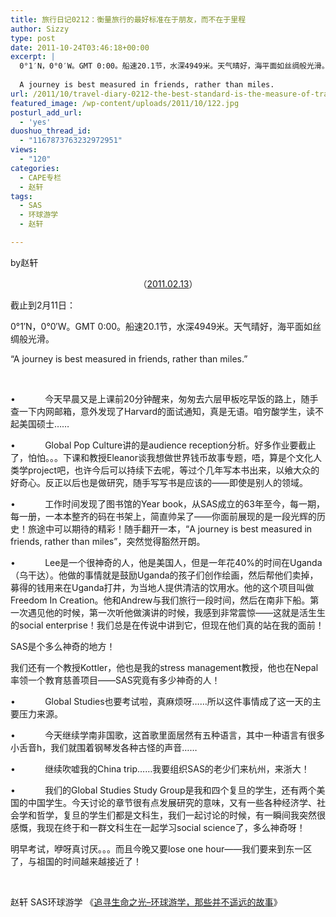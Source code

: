 ```yaml
---
title: 旅行日记0212：衡量旅行的最好标准在于朋友，而不在于里程
author: Sizzy
type: post
date: 2011-10-24T03:46:18+00:00
excerpt: |
  0°1′N，0°0′W。GMT 0:00。船速20.1节，水深4949米。天气晴好，海平面如丝绸般光滑。
  
  A journey is best measured in friends, rather than miles.
url: /2011/10/travel-diary-0212-the-best-standard-is-the-measure-of-travel-friends-rather-than-the-mileage/
featured_image: /wp-content/uploads/2011/10/122.jpg
posturl_add_url:
  - 'yes'
duoshuo_thread_id:
  - "1167873763232972951"
views:
  - "120"
categories:
  - CAPE专栏
  - 赵轩
tags:
  - SAS
  - 环球游学
  - 赵轩

---
```

by赵轩

<p align="center">
  （<a href="http://blog.renren.com/blog/237370372/711713025?frommyblog">2011.02.13</a>）
</p>

截止到2月11日：

0°1′N，0°0′W。GMT 0:00。船速20.1节，水深4949米。天气晴好，海平面如丝绸般光滑。

&#8220;A journey is best measured in friends, rather than miles.&#8221;

&nbsp;

•            今天早晨又是上课前20分钟醒来，匆匆去六层甲板吃早饭的路上，随手查一下内网邮箱，意外发现了Harvard的面试通知，真是无语。咱穷酸学生，读不起美国硕士……

•            Global Pop Culture讲的是audience reception分析。好多作业要截止了，怕怕。。。下课和教授Eleanor谈我想做世界钱币故事专题，唔，算是个文化人类学project吧，也许今后可以持续下去呢，等过个几年写本书出来，以飨大众的好奇心。反正以后也是做研究，随手写写书是应该的——即使是别人的领域。

•            工作时间发现了图书馆的Year book，从SAS成立的63年至今，每一期，每一册，一本本整齐的码在书架上，简直帅呆了——你面前展现的是一段光辉的历史！旅途中可以期待的精彩！随手翻开一本，“A journey is best measured in friends, rather than miles”，突然觉得豁然开朗。

•            Lee是一个很神奇的人，他是美国人，但是一年花40%的时间在Uganda（乌干达）。他做的事情就是鼓励Uganda的孩子们创作绘画，然后帮他们卖掉，募得的钱用来在Uganda打井，为当地人提供清洁的饮用水。他的这个项目叫做Freedom In Creation。他和Andrew与我们旅行一段时间，然后在南非下船。第一次遇见他的时候，第一次听他做演讲的时候，我感到非常震惊——这就是活生生的social enterprise！我们总是在传说中讲到它，但现在他们真的站在我的面前！

SAS是个多么神奇的地方！

我们还有一个教授Kottler，他也是我的stress management教授，他也在Nepal率领一个教育慈善项目——SAS究竟有多少神奇的人！

•            Global Studies也要考试啦，真麻烦呀……所以这件事情成了这一天的主要压力来源。

•            今天继续学南非国歌，这首歌里面居然有五种语言，其中一种语言有很多小舌音h，我们就围着钢琴发各种古怪的声音……

•            继续吹嘘我的China trip……我要组织SAS的老少们来杭州，来浙大！

•            我们的Global Studies Study Group是我和四个复旦的学生，还有两个美国的中国学生。今天讨论的章节很有点发展研究的意味，又有一些各种经济学、社会学和哲学，复旦的学生们都是文科生，我们一起讨论的时候，有一瞬间我突然很感慨，我现在终于和一群文科生在一起学习social science了，多么神奇呀！

明早考试，咿呀真讨厌。。。而且今晚又要lose one hour——我们要来到东一区了，与祖国的时间越来越接近了！

&nbsp;

赵轩 SAS环球游学 《[追寻生命之光&#8211;环球游学，那些并不遥远的故事][1]》

 [1]: http://www.capechina.org/2011/07/diaries-zhaoxuan/